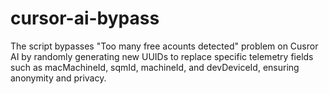 # cursor-ai-bypass
The script bypasses "Too many free acounts detected" problem on Cusror AI by randomly generating new UUIDs to replace specific telemetry fields such as macMachineId, sqmId, machineId, and devDeviceId, ensuring anonymity and privacy.

